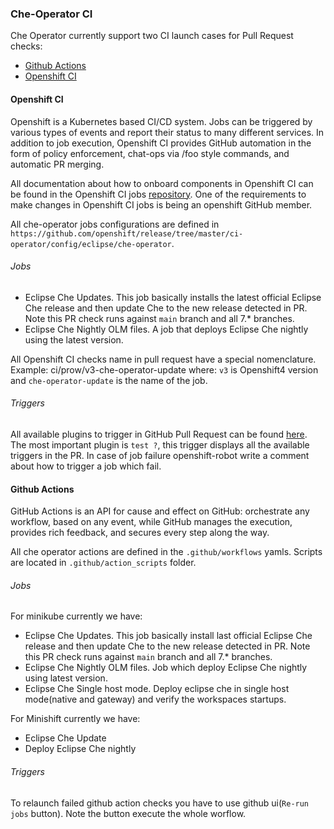 ### Che-Operator CI
Che Operator currently support two CI launch cases for Pull Request checks:
  - [Github Actions](https://github.com/eclipse/che-operator/actions)
  - [Openshift CI](https://prow.ci.openshift.org/?job=*che*operator*)

#### Openshift CI

Openshift is a Kubernetes based CI/CD system. Jobs can be triggered by various types of events and report their status to many different services. In addition to job execution, Openshift CI provides GitHub automation in the form of policy enforcement, chat-ops via /foo style commands, and automatic PR merging.

All documentation about how to onboard components in Openshift CI can be found in the Openshift CI jobs [repository](https://github.com/openshift/release). One of the requirements to make changes in Openshift CI jobs is being an openshift GitHub member.

All che-operator jobs configurations are defined in `https://github.com/openshift/release/tree/master/ci-operator/config/eclipse/che-operator`.

###### Jobs
- Eclipse Che Updates. This job basically installs the latest official Eclipse Che release and then update Che to the new release detected in PR. Note this PR check runs against `main` branch and all 7.* branches.
- Eclipse Che Nightly OLM files. A job that deploys Eclipse Che nightly using the latest version.

All Openshift CI checks name in pull request have a special nomenclature. Example: ci/prow/v3-che-operator-update where: `v3` is Openshift4 version and `che-operator-update` is the name of the job.

###### Triggers
All available plugins to trigger in GitHub Pull Request can be found [here](https://github.com/openshift/release/blob/master/core-services/prow/02_config/_plugins.yaml#L3607). The most important plugin is `test ?`, this trigger displays all the available triggers in the PR. 
In case of job failure openshift-robot write a comment about how to trigger a job which fail.

#### Github Actions

GitHub Actions is an API for cause and effect on GitHub: orchestrate any workflow, based on any event, while GitHub manages the execution, provides rich feedback, and secures every step along the way.

All che operator actions are defined in the `.github/workflows` yamls. Scripts are located in `.github/action_scripts` folder. 

###### Jobs
For minikube currently we have:
- Eclipse Che Updates. This job basically install last official Eclipse Che release and then update Che to the new release detected in PR. Note this PR check runs against `main` branch and all 7.* branches.
- Eclipse Che Nightly OLM files. Job which deploy Eclipse Che nightly using latest version.
- Eclipse Che Single host mode. Deploy eclipse che in single host mode(native and gateway) and verify the workspaces startups.

For Minishift currently we have:
- Eclipse Che Update
- Deploy Eclipse Che nightly

###### Triggers
To relaunch failed github action checks you have to use github ui(`Re-run jobs` button). Note the button execute the whole worflow.
